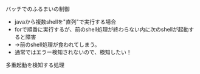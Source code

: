 バッチでのふるまいの制御
- javaから複数shellを"直列"で実行する場合
- forで順番に実行するが、前のshell処理が終わらない内に次のshellが起動すると障害
- →前のshell処理が食われてしまう。
- 通常ではエラー検知されないので、検知したい！

多重起動を検知する処理
